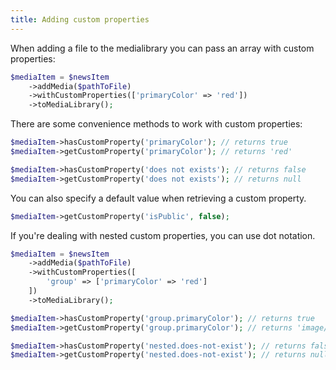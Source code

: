 ```yaml
---
title: Adding custom properties
---
```


When adding a file to the medialibrary you can pass an array with custom properties:

```php
$mediaItem = $newsItem
    ->addMedia($pathToFile)
    ->withCustomProperties(['primaryColor' => 'red'])
    ->toMediaLibrary();
```

There are some convenience methods to work with custom properties:

```php
$mediaItem->hasCustomProperty('primaryColor'); // returns true
$mediaItem->getCustomProperty('primaryColor'); // returns 'red'

$mediaItem->hasCustomProperty('does not exists'); // returns false
$mediaItem->getCustomProperty('does not exists'); // returns null
```

You can also specify a default value when retrieving a custom property.

```php
$mediaItem->getCustomProperty('isPublic', false);
```

If you're dealing with nested custom properties, you can use dot notation.

```php
$mediaItem = $newsItem
    ->addMedia($pathToFile)
    ->withCustomProperties([
        'group' => ['primaryColor' => 'red']
    ])
    ->toMediaLibrary();

$mediaItem->hasCustomProperty('group.primaryColor'); // returns true
$mediaItem->getCustomProperty('group.primaryColor'); // returns 'image/jpeg'

$mediaItem->hasCustomProperty('nested.does-not-exist'); // returns false
$mediaItem->getCustomProperty('nested.does-not-exist'); // returns null
```
